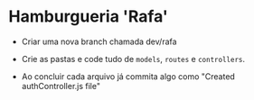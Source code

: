 # Hamburgueria 'Rafa'

- Criar uma nova branch chamada dev/rafa

- Crie as pastas e code tudo de `models`, `routes` e `controllers`.
- Ao concluir cada arquivo já commita algo como "Created authController.js file"